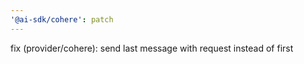 ```yaml
---
'@ai-sdk/cohere': patch
---
```


fix (provider/cohere): send last message with request instead of first
